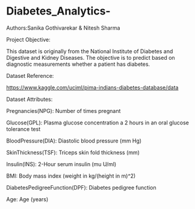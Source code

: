 # Diabetes_Analytics-
Authors:Sanika Gothivarekar & Nitesh Sharma

Project Objective:

This dataset is originally from the National Institute of Diabetes and Digestive and Kidney Diseases. The objective is to predict based on diagnostic measurements whether a patient has diabetes.

Dataset Reference:

https://www.kaggle.com/uciml/pima-indians-diabetes-database/data

Dataset Attributes:

Pregnancies(NPG): Number of times pregnant

Glucose(GPL): Plasma glucose concentration a 2 hours in an oral glucose tolerance test

BloodPressure(DIA): Diastolic blood pressure (mm Hg)

SkinThickness(TSF): Triceps skin fold thickness (mm)

Insulin(INS): 2-Hour serum insulin (mu U/ml)

BMI: Body mass index (weight in kg/(height in m)^2)

DiabetesPedigreeFunction(DPF): Diabetes pedigree function

Age: Age (years)
